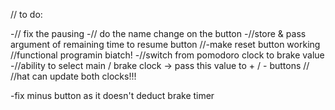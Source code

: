 
// to do:

-// fix the pausing 
-// do the name change on the  button
-//store & pass argument of remaining time to resume button
//-make reset button working
//functional programin biatch!
-//switch from pomodoro clock to brake value
-//ability to select main / brake clock -> pass this value to + / - buttons //
//hat can update both clocks!!!

-fix minus button as it doesn't deduct brake timer

